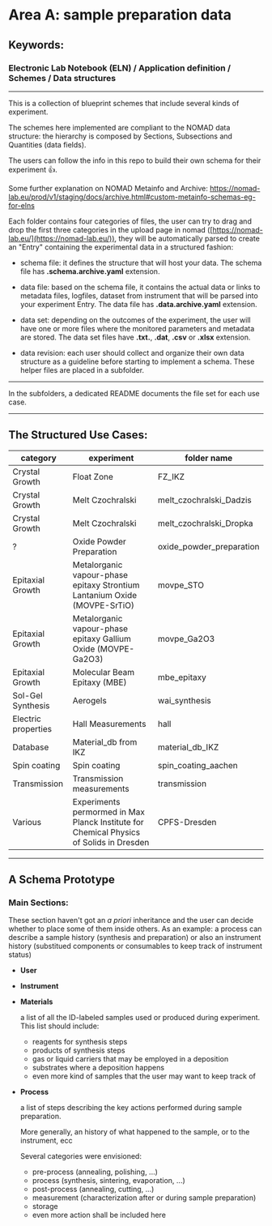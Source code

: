 # Area A: sample preparation data

## Keywords: 
### Electronic Lab Notebook (ELN) / Application definition / Schemes / Data structures  

- - - -

This is a collection of blueprint schemes that include several kinds of experiment. 

The schemes here implemented are compliant to the NOMAD data structure: the hierarchy is composed by Sections, Subsections and Quantities (data fields).

The users can follow the info in this repo to build their own schema for their experiment :thumbsup:.

Some further explanation on NOMAD Metainfo and Archive: https://nomad-lab.eu/prod/v1/staging/docs/archive.html#custom-metainfo-schemas-eg-for-elns

Each folder contains four categories of files, the user can try to drag and drop the first three categories in the upload page in nomad ([https://nomad-lab.eu/](https://nomad-lab.eu/)), they will be automatically parsed to create an "Entry" containing the experimental data in a structured fashion:

* schema file: it defines the structure that will host your data.
  The schema file has **.schema.archive.yaml** extension.

* data file: based on the schema file, it contains the actual data or links to metadata files, logfiles, dataset from instrument that will be parsed into your experiment Entry. The data file has **.data.archive.yaml** extension.

* data set: depending on the outcomes of the experiment, the user will have one or more files where the monitored parameters and metadata are stored. The data set files have **.txt.**, **.dat**, **.csv** or **.xlsx** extension.

* data revision: each user should collect and organize their own data structure as a guideline before starting to implement a schema. These helper files are placed in a subfolder.

- - - -

In the subfolders, a dedicated README documents the file set for each use case.

- - - -
## The Structured Use Cases:

category | experiment | folder name
-|-|-|
Crystal Growth | Float Zone| FZ_IKZ
Crystal Growth | Melt Czochralski | melt_czochralski_Dadzis
Crystal Growth | Melt Czochralski | melt_czochralski_Dropka
 ? | Oxide Powder Preparation | oxide_powder_preparation
Epitaxial Growth | Metalorganic vapour-phase epitaxy Strontium Lantanium Oxide (MOVPE-SrTiO) | movpe_STO
Epitaxial Growth | Metalorganic vapour-phase epitaxy Gallium Oxide (MOVPE-Ga2O3) | movpe_Ga2O3
Epitaxial Growth | Molecular Beam Epitaxy (MBE) | mbe_epitaxy
Sol-Gel Synthesis | Aerogels | wai_synthesis
Electric properties | Hall Measurements | hall
Database | Material_db from IKZ | material_db_IKZ
Spin coating | Spin coating | spin_coating_aachen
Transmission | Transmission measurements | transmission
Various | Experiments permormed in Max Planck Institute for Chemical Physics of Solids in Dresden | CPFS-Dresden

- - - -

## A Schema Prototype

### Main Sections:

These section haven't got an <em>a priori</em> inheritance and the user can decide whether to place some of them inside others. As an example: a process can describe a sample history (synthesis and preparation) or also an instrument history (substitued components or consumables to keep track of instrument status)

* **User**

* **Instrument**

* **Materials**

  a list of all the ID-labeled samples used or produced during experiment. This list should include:
  
  *  reagents for synthesis steps
  *  products of synthesis steps
  *  gas or liquid carriers that may be employed in a deposition
  *  substrates where a deposition happens
  *  even more kind of samples that the user may want to keep track of

* **Process**
  
  a list of steps describing the key actions performed during sample preparation. 
  
  More generally, an history of what happened to the sample, or to the instrument, ecc

  Several categories were envisioned:

  *  pre-process (annealing, polishing, ...)
  *  process (synthesis, sintering, evaporation, ...)
  *  post-process (annealing, cutting, ...)
  *  measurement (characterization after or during sample preparation)
  *  storage
  *  even more action shall be included here
